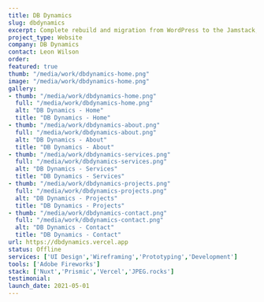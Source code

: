 ```yaml
---
title: DB Dynamics
slug: dbdynamics
excerpt: Complete rebuild and migration from WordPress to the Jamstack, using Prismic (and their Slices feature), along with Nuxt and Tailwind for the front-end.
project_type: Website
company: DB Dynamics
contact: Leon Wilson
order: 
featured: true
thumb: "/media/work/dbdynamics-home.png"
image: "/media/work/dbdynamics-home.png"
gallery:
- thumb: "/media/work/dbdynamics-home.png"
  full: "/media/work/dbdynamics-home.png"
  alt: "DB Dynamics - Home"
  title: "DB Dynamics - Home"
- thumb: "/media/work/dbdynamics-about.png"
  full: "/media/work/dbdynamics-about.png"
  alt: "DB Dynamics - About"
  title: "DB Dynamics - About"
- thumb: "/media/work/dbdynamics-services.png"
  full: "/media/work/dbdynamics-services.png"
  alt: "DB Dynamics - Services"
  title: "DB Dynamics - Services"
- thumb: "/media/work/dbdynamics-projects.png"
  full: "/media/work/dbdynamics-projects.png"
  alt: "DB Dynamics - Projects"
  title: "DB Dynamics - Projects"
- thumb: "/media/work/dbdynamics-contact.png"
  full: "/media/work/dbdynamics-contact.png"
  alt: "DB Dynamics - Contact"
  title: "DB Dynamics - Contact"
url: https://dbdynamics.vercel.app
status: Offline
services: ['UI Design','Wireframing','Prototyping','Development']
tools: ['Adobe Fireworks']
stack: ['Nuxt','Prismic','Vercel','JPEG.rocks']
testimonial: 
launch_date: 2021-05-01
---
```

